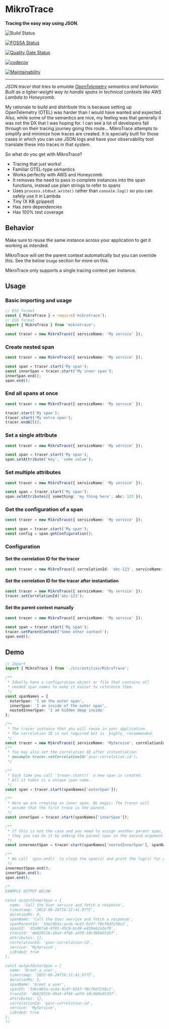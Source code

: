 # MikroTrace

**Tracing the easy way using JSON**.

![Build Status](https://github.com/mikaelvesavuori/mikrotrace/workflows/main/badge.svg)

[![FOSSA Status](https://app.fossa.com/api/projects/git%2Bgithub.com%2Fmikaelvesavuori%2Fmikrotrace.svg?type=shield)](https://app.fossa.com/projects/git%2Bgithub.com%2Fmikaelvesavuori%2Fmikrotrace?ref=badge_shield)

[![Quality Gate Status](https://sonarcloud.io/api/project_badges/measure?project=mikaelvesavuori_mikrotrace&metric=alert_status)](https://sonarcloud.io/dashboard?id=mikaelvesavuori_mikrotrace)

[![codecov](https://codecov.io/gh/mikaelvesavuori/mikrotrace/branch/main/graph/badge.svg?token=S7D3RM9TO7)](https://codecov.io/gh/mikaelvesavuori/mikrotrace)

[![Maintainability](https://api.codeclimate.com/v1/badges/15a30d2b3f679507fdd0/maintainability)](https://codeclimate.com/github/mikaelvesavuori/mikrotrace/maintainability)

---

_JSON tracer that tries to emulate [OpenTelemetry](https://opentelemetry.io) semantics and behavior. Built as a ligher-weight way to handle spans in technical contexts like AWS Lambda to Honeycomb_.

My rationale to build and distribute this is because setting up OpenTelemetry (OTEL) was harder than I would have wanted and expected. Also, while some of the semantics are nice, my feeling was that generally it was not the DX that I was hoping for. I can see a lot of developers fall through on their tracing journey going this route... MikroTrace attempts to simplify and minimize how traces are created. It is specially built for those cases in which you can use JSON logs and have your observability tool translate these into traces in that system.

So what do you get with MikroTrace?

- Tracing that just works!
- Familiar OTEL-type semantics
- Works perfectly with AWS and Honeycomb
- It removes the need to pass in complete instances into the span functions, instead use plain strings to refer to spans
- Uses `process.stdout.write()` rather than `console.log()` so you can safely use it in Lambda
- Tiny (X KB gzipped)
- Has zero dependencies
- Has 100% test coverage

## Behavior

Make sure to reuse the same instance across your application to get it working as intended.

MikroTrace will set the parent context automatically but you can override this. See the below `Usage` section for more on this.

MikroTrace only supports a single tracing context per instance.

## Usage

### Basic importing and usage

```typescript
// ES5 format
const { MikroTrace } = require('mikrotrace');
// ES6 format
import { MikroTrace } from 'mikrotrace';

const tracer = new MikroTrace({ serviceName: 'My service' });
```

### Create nested span

```typescript
const tracer = new MikroTrace({ serviceName: 'My service' });

const span = tracer.start('My span');
const innerSpan = tracer.start('My inner span');
innerSpan.end();
span.end();
```

### End all spans at once

```typescript
const tracer = new MikroTrace({ serviceName: 'My service' });

tracer.start('My span');
tracer.start('My extra span');
tracer.endAll();
```

### Set a single attribute

```typescript
const tracer = new MikroTrace({ serviceName: 'My service' });

const span = tracer.start('My span');
span.setAttribute('key', 'some value');
```

### Set multiple attributes

```typescript
const tracer = new MikroTrace({ serviceName: 'My service' });

const span = tracer.start('My span');
span.setAttributes({ something: 'my thing here', abc: 123 });
```

### Get the configuration of a span

```typescript
const tracer = new MikroTrace({ serviceName: 'My service' });

const span = tracer.start('My span');
const config = span.getConfiguration();
```

### Configuration

#### Set the correlation ID for the tracer

```typescript
const tracer = new MikroTrace({ correlationId: 'abc-123', serviceName: 'My service' });
```

#### Set the correlation ID for the tracer after instantiation

```typescript
const tracer = new MikroTrace({ serviceName: 'My service' });
tracer.setCorrelationId('abc-123');
```

#### Set the parent context manually

```typescript
const tracer = new MikroTrace({ serviceName: 'My service' });

const span = tracer.start('My span');
tracer.setParentContext('Some other context');
span.end();
```

## Demo

```typescript
// Import
import { MikroTrace } from './src/entities/MikroTrace';

/**
 * Ideally have a configuration object or file that contains all
 * needed span names to make it easier to reference them.
 */
const spanNames = {
  outerSpan: 'I am the outer span',
  innerSpan: 'I am inside of the outer span',
  nestedInnerSpan: 'I am hidden deep inside'
};

/**
 * The tracer instance that you will reuse in your application.
 * The correlation ID is not required but is _highly_ recommended.
 */
const tracer = new MikroTrace({ serviceName: 'MyService', correlationId: 'your-correlation-id' });
/**
 * You may also set the correlation ID after instantiation:
 * @example tracer.setCorrelationId('your-correlation-id');
 */

/**
 * Each time you call `tracer.start()` a new span is created.
 * All it takes is a unique span name.
 */
const span = tracer.start(spanNames['outerSpan']);

/**
 * Here we are creating an inner span. No magic: The tracer will
 * assume that the first trace is the parent.
 */
const innerSpan = tracer.start(spanNames['innerSpan']);

/**
 * If this is not the case and you need to assign another parent span,
 * they you can do it by adding the parent span in the second argument:
 */
const innermostSpan = tracer.start(spanNames['nestedInnerSpan'], spanNames['innerSpan']);

/**
 * We call `span.end()` to close the span(s) and print the log(s) for each trace.
 */
innermostSpan.end();
innerSpan.end();
span.end();

/*
EXAMPLE OUTPUT BELOW

const outputInnerSpan = {
  name: 'Call the User service and fetch a response',
  timestamp: '2022-06-26T16:11:41.977Z',
  durationMs: 0,
  spanName: 'Call the User service and fetch a response',
  spanParentId: '5dec9b5a-acda-4cdf-924f-f8cf6df236c2',
  spanId: 'd3a06fab-8f81-45c9-bcd8-e458e62a3ef9',
  traceId: 'db62951b-d9a5-4fb6-adf0-10c360e6535f',
  attributes: {},
  correlationId: 'your-correlation-id',
  service: 'MyService',
  isEnded: true
};

const outputOuterSpan = {
  name: 'Greet a user',
  timestamp: '2022-06-26T16:11:41.977Z',
  durationMs: 1,
  spanName: 'Greet a user',
  spanId: '5dec9b5a-acda-4cdf-924f-f8cf6df236c2',
  traceId: 'db62951b-d9a5-4fb6-adf0-10c360e6535f',
  attributes: {},
  correlationId: 'your-correlation-id',
  service: 'MyService',
  isEnded: true
};
*/
```
